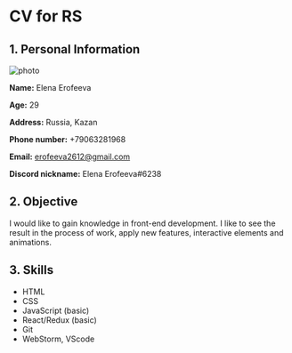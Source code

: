 # CV for RS

## 1. Personal Information 

![photo](https://avatars.githubusercontent.com/u/92882786?v=4)

__Name:__ Elena Erofeeva 

__Age:__ 29

__Address:__ Russia, Kazan

__Phone number:__ +79063281968

__Email:__ erofeeva2612@gmail.com

__Discord nickname:__ Elena Erofeeva#6238

## 2. Objective

I would like to gain knowledge in front-end development. I like to see the result in the process of work, apply new features, interactive elements and animations.

## 3. Skills

* HTML
* CSS
* JavaScript (basic)
* React/Redux (basic)
* Git
* WebStorm, VScode

